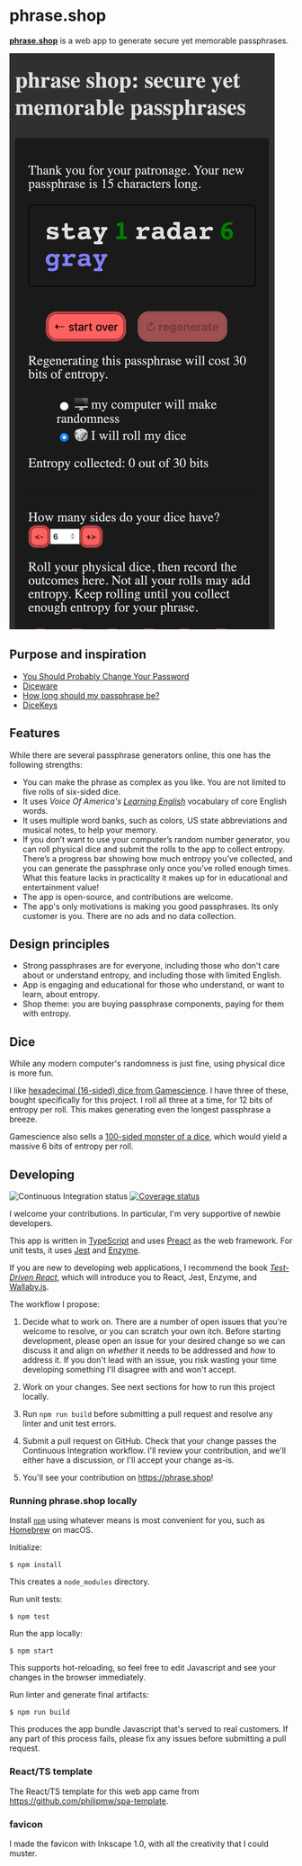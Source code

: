 # phrase.shop #

[**phrase.shop**](https://phrase.shop) is a web app to generate secure yet memorable passphrases.

![](./screenshot-iPhoneX.png)

## Purpose and inspiration

* [You Should Probably Change Your Password](https://www.youtube.com/watch?v=aHaBH4LqGsI)
* [Diceware](https://en.wikipedia.org/wiki/Diceware)
* [How long should my passphrase be?](http://world.std.com/~reinhold/dicewarefaq.html#howlong)
* [DiceKeys](https://dicekeys.com/)

## Features

While there are several passphrase generators online, this one has the following strengths:

* You can make the phrase as complex as you like. You are not limited to five rolls of six-sided dice.
* It uses _Voice Of America's_ [*Learning English*](https://en.wikipedia.org/wiki/Learning_English_(version_of_English))
  vocabulary of core English words.
* It uses multiple word banks, such as colors, US state abbreviations and musical notes, to help your memory.
* If you don’t want to use your computer’s random number generator, you can roll physical
  dice and submit the rolls to the app to collect entropy.
  There’s a progress bar showing how much entropy you’ve collected, and you can generate the
  passphrase only once you’ve rolled enough times.
  What this feature lacks in practicality it makes up for in educational and entertainment value!
* The app is open-source, and contributions are welcome.
* The app's only motivations is making you good passphrases. Its only customer is you.
  There are no ads and no data collection.

## Design principles

* Strong passphrases are for everyone, including those who don't care about or understand entropy, and including those with limited English.
* App is engaging and educational for those who understand, or want to learn, about entropy.
* Shop theme: you are buying passphrase components, paying for them with entropy.

## Dice

While any modern computer's randomness is just fine, using physical dice is more fun.

I like [hexadecimal (16-sided) dice from Gamescience](https://www.gamescience.com/D16--16-Sided-Dice_c_20.html).
I have three of these, bought specifically for this project.
I roll all three at a time, for 12 bits of entropy per roll.
This makes generating even the longest passphrase a breeze.

Gamescience also sells a [100-sided monster of a dice](https://www.gamescience.com/D100--100-Sided-Dice_c_25.html),
which would yield a massive 6 bits of entropy per roll.

## Developing

![Continuous Integration status](https://github.com/philipmw/phrase.shop/workflows/Continuous%20Integration/badge.svg)
[![Coverage status](https://coveralls.io/repos/github/philipmw/phrase.shop/badge.svg?branch=master)](https://coveralls.io/github/philipmw/phrase.shop?branch=master)

I welcome your contributions.
In particular, I'm very supportive of newbie developers.

This app is written in [TypeScript](https://typescriptlang.org/)
and uses [Preact](https://preactjs.com/) as the web framework.
For unit tests, it uses [Jest](https://jestjs.io/)
and [Enzyme](https://enzymejs.github.io/enzyme/).

If you are new to developing web applications, I recommend the book
[_Test-Driven React_](https://pragprog.com/titles/tbreact/test-driven-react/),
which will introduce you to React, Jest, Enzyme, and [Wallaby.js](https://wallabyjs.com/).

The workflow I propose:

1. Decide what to work on.
   There are a number of open issues that you're welcome to resolve, or you can scratch your own itch.
   Before starting development, please open an issue for your desired change so we can discuss it and align
   on _whether_ it needs to be addressed and _how_ to address it.
   If you don't lead with an issue, you risk wasting your time developing something I'll disagree with and won't accept.

2. Work on your changes.
   See next sections for how to run this project locally.

3. Run `npm run build` before submitting a pull request and resolve any linter and unit test errors.

4. Submit a pull request on GitHub.
   Check that your change passes the Continuous Integration workflow.
   I'll review your contribution, and we'll either have a discussion, or I'll accept your change as-is.

5. You'll see your contribution on https://phrase.shop!

### Running phrase.shop locally

Install [`npm`](https://www.npmjs.com/) using whatever
means is most convenient for you, such as [Homebrew](https://brew.sh/) on macOS.

Initialize:

    $ npm install
 
This creates a `node_modules` directory.

Run unit tests:

    $ npm test

Run the app locally:

    $ npm start

This supports hot-reloading, so feel free to edit Javascript and see your changes
in the browser immediately.

Run linter and generate final artifacts:

    $ npm run build

This produces the app bundle Javascript that's served to real customers.
If any part of this process fails, please fix any issues before submitting a pull request.

### React/TS template

The React/TS template for this web app came from https://github.com/philipmw/spa-template.

### favicon

I made the favicon with Inkscape 1.0, with all the creativity that I could muster.
